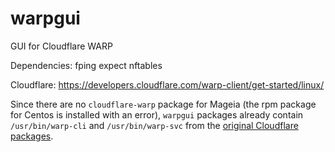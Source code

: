 # warpgui
GUI for Cloudflare WARP

Dependencies: fping expect nftables

Cloudflare: https://developers.cloudflare.com/warp-client/get-started/linux/

Since there are no `cloudflare-warp` package for Mageia (the rpm package for Centos is installed with an error), `warpgui` packages already contain `/usr/bin/warp-cli` and `/usr/bin/warp-svc` from the [original Cloudflare packages](https://pkg.cloudflareclient.com/packages/cloudflare-warp).
